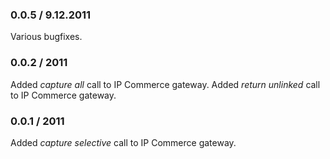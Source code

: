### 0.0.5 / 9.12.2011

Various bugfixes.

### 0.0.2 / 2011

Added _capture all_ call to IP Commerce gateway.
Added _return unlinked_ call to IP Commerce gateway.

### 0.0.1 / 2011

Added _capture selective_ call to IP Commerce gateway.